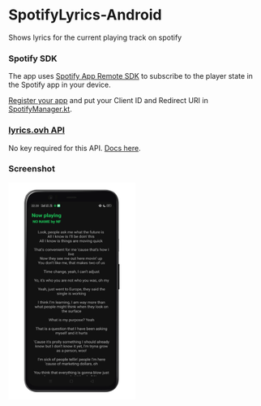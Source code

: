 # SpotifyLyrics-Android
Shows lyrics for the current playing track on spotify

### Spotify SDK
The app uses [Spotify App Remote SDK](https://developer.spotify.com/documentation/android/) to subscribe to the player state in the Spotify app in your device.

[Register your app](https://developer.spotify.com/documentation/android/quick-start/#register-your-app) and put your Client ID and Redirect URI in [SpotifyManager.kt](app/src/main/java/com/se7en/spotifylyrics/ui/SpotifyManager.kt).

### [lyrics.ovh API](https://lyrics.ovh/)
No key required for this API. [Docs here](https://lyricsovh.docs.apiary.io/#).

### Screenshot
<img src="screenshots/home.png" width=250/>
